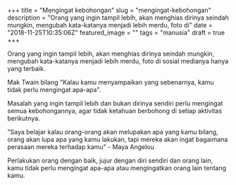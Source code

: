 +++
title = "Mengingat kebohongan"
slug = "mengingat-kebohongan"
description = "Orang yang ingin tampil lebih, akan menghias dirinya seindah mungkin, mengubah kata-katanya menjadi lebih merdu, foto di"
date = "2018-11-25T10:35:06Z"
featured_image = ""
tags = "manusia"
draft = true
+++ 
 
Orang yang ingin tampil lebih, akan menghias dirinya seindah mungkin, mengubah kata-katanya menjadi lebih merdu, foto di sosial medianya hanya yang terbaik.

Mak Twain bilang "Kalau kamu menyampaikan yang sebenarnya, kamu tidak perlu mengingat apa-apa". 

Masalah yang ingin tampil lebih dan bukan dirinya sendiri perlu mengingat semua kebohongannya, agar tidak ketahuan berbohong di setiap aktivitas berikutnya.

"Saya belajar kalau orang-orang akan melupakan apa yang kamu bilang, orang akan lupa apa yang kamu lakukan, tapi mereka akan ingat bagaimana perasaan mereka terhadap kamu" - Maya Angelou

Perlakukan orang dengan baik, jujur dengan diri sendiri dan orang lain, kamu tidak perlu mengingat apa-apa atau mengingatkan orang lain tentang kamu.